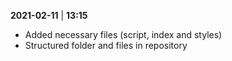 **2021-02-11** | **13:15**

- Added necessary files (script, index and styles)
- Structured folder and files in repository
